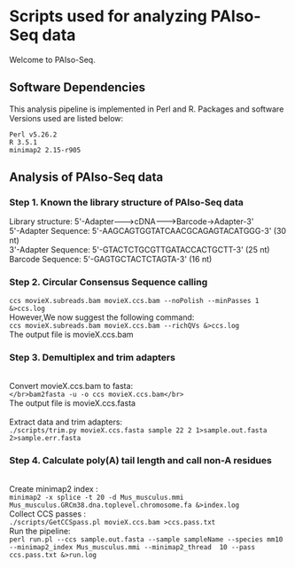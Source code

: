 # Scripts used for analyzing PAIso-Seq data
Welcome to PAIso-Seq.

## Software Dependencies
This analysis pipeline is implemented in Perl and R. Packages and software Versions used are listed below:
```
Perl v5.26.2
R 3.5.1
minimap2 2.15-r905
```

## Analysis of PAIso-Seq data
### Step 1. Known the library structure of PAIso-Seq data</br>
Library structure: 5'-Adapter--->cDNA--->Barcode->Adapter-3'</br>
5'-Adapter Sequence: 5'-AAGCAGTGGTATCAACGCAGAGTACATGGG-3' (30 nt)</br>
3'-Adapter Sequence: 5'-GTACTCTGCGTTGATACCACTGCTT-3' (25 nt)</br>
Barcode Sequence: 5'-GAGTGCTACTCTAGTA-3' (16 nt)</br>
### Step 2. Circular Consensus Sequence calling
`ccs movieX.subreads.bam movieX.ccs.bam --noPolish --minPasses 1 &>ccs.log`
</br>However,We now suggest the following command:</br>
`ccs movieX.subreads.bam movieX.ccs.bam --richQVs &>ccs.log`
</br>The output file is movieX.ccs.bam
### Step 3. Demultiplex and trim adapters
</br>Convert movieX.ccs.bam to fasta:</br>
`</br>bam2fasta -u -o ccs movieX.ccs.bam</br>`
</br>The output file is movieX.ccs.fasta
</br>
</br>Extract data and trim adapters:</br>
`./scripts/trim.py movieX.ccs.fasta sample 22 2 1>sample.out.fasta 2>sample.err.fasta`</br>
### Step 4. Calculate poly(A) tail length and call non-A residues
</br>Create minimap2 index :</br>
`minimap2 -x splice -t 20 -d Mus_musculus.mmi Mus_musculus.GRCm38.dna.toplevel.chromosome.fa &>index.log`
</br>Collect CCS passes :</br>
`./scripts/GetCCSpass.pl movieX.ccs.bam >ccs.pass.txt`
</br>Run the pipeline:</br>
`perl run.pl --ccs sample.out.fasta --sample sampleName --species mm10 --minimap2_index Mus_musculus.mmi --minimap2_thread  10 --pass ccs.pass.txt &>run.log`